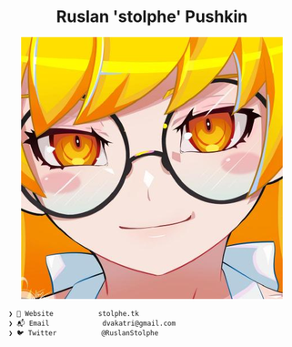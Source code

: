 <h1 align="center">Ruslan 'stolphe' Pushkin</h1>

<div align="center">
<img src="https://raw.githubusercontent.com/stolphe/stolphe/main/src/1211049.png" alt="">
</div>

```sh
❯ 🏡 Website           stolphe.tk
❯ 📬 Email             dvakatri@gmail.com
❯ 🐦 Twitter           @RuslanStolphe
```
